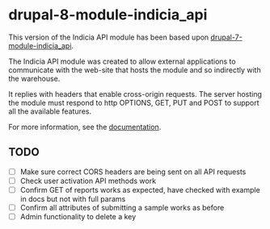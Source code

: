 # drupal-8-module-indicia_api

This version of the Indicia API module has been based upon [drupal-7-module-indicia_api](https://github.com/Indicia-Team/drupal-7-module-indicia-api).

The Indicia API module was created to allow external applications to communicate with the web-site
that hosts the module and so indirectly with the warehouse.


It replies with headers that enable cross-origin requests. The server hosting
the module must respond to http OPTIONS, GET, PUT and POST to support all the
available features.

For more information, see the [documentation](https://documenter.getpostman.com/view/1021123/indicia-api/6Yu2HT5).


## TODO

- [ ] Make sure correct CORS headers are being sent on all API requests
- [ ] Check user activation API methods work
- [ ] Confirm GET of reports works as expected, have checked with example in docs but not with full params
- [ ] Confirm all attributes of submitting a sample works as before
- [ ] Admin functionality to delete a key
